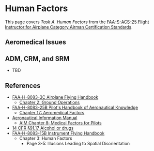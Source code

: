 # Human Factors

This page covers *Task A. Human Factors* from the [FAA-S-ACS-25 Flight Instructor for Airplane Category Airman Certification Standards](https://www.faa.gov/training_testing/testing/acs/cfi_airplane_acs_25.pdf).

## Aeromedical Issues

<!--@include: ./docs/src/includes/hypoxia.md | shift:2-->
<!--@include: ./docs/src/includes/hyperventilation.md | shift:2-->
<!--@include: ./docs/src/includes/ear-and-sinus.md | shift:2-->
<!--@include: ./docs/src/includes/spatial-disorientation.md | shift:2-->
<!--@include: ./docs/src/includes/motion-sickness.md | shift:2-->
<!--@include: ./docs/src/includes/alcohol-and-drugs.md | shift:2-->
<!--@include: ./docs/src/includes/co-poisoning.md | shift:2-->
<!--@include: ./docs/src/includes/stress.md | shift:2-->
<!--@include: ./docs/src/includes/fatigue.md | shift:2-->
<!--@include: ./docs/src/includes/dehydration.md | shift:2-->

## ADM, CRM, and SRM

* TBD

## References

* [FAA-H-8083-3C Airplane Flying Handbook](https://www.faa.gov/regulations_policies/handbooks_manuals/aviation/airplane_handbook)
    * [Chapter 2: Ground Operations](https://www.faa.gov/sites/faa.gov/files/regulations_policies/handbooks_manuals/aviation/airplane_handbook/03_afh_ch2.pdf)
* [FAA-H-8083-25B Pilot's Handbook of Aeronautical Knowledge](https://www.faa.gov/regulations_policies/handbooks_manuals/aviation/phak)
    * [Chapter 17: Aeromedical Factors](https://www.faa.gov/sites/faa.gov/files/regulations_policies/handbooks_manuals/aviation/phak/19_phak_ch17.pdf)
* [Aeronautical Information Manual](https://www.faa.gov/air_traffic/publications/atpubs/aim_html/)
    * [AIM Chapter 8: Medical Factors for Pilots](https://www.faa.gov/air_traffic/publications/atpubs/aim_html/chap_8.html)
* [14 CFR &sect;91.17 Alcohol or drugs](https://www.ecfr.gov/current/title-14/chapter-I/subchapter-F/part-91/subpart-A/section-91.17)
* [FAA-H-8083-15B Instrument Flying Handbook](https://www.faa.gov/sites/faa.gov/files/regulations_policies/handbooks_manuals/aviation/FAA-H-8083-15B.pdf)
  * Chapter 3: Human Factors
    * Page 3-5: Illusions Leading to Spatial Disorientation
